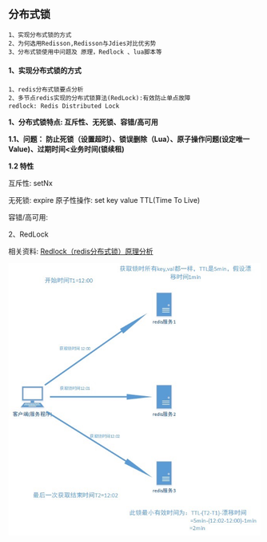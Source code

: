 ##  分布式锁

~~~~
1、实现分布式锁的方式
2、为何选用Redisson,Redisson与Jdies对比优劣势
3、分布式锁使用中问题及 原理，Redlock 、lua脚本等
~~~~

#### 1、实现分布式锁的方式

~~~~
1、redis分布式锁要点分析
2、多节点redis实现的分布式锁算法(RedLock):有效防止单点故障
redlock: Redis Distributed Lock
~~~~
**1、分布式锁特点: 互斥性、无死锁、容错/高可用**

**1.1、问题： 防止死锁（设置超时）、锁误删除（Lua）、原子操作问题(设定唯一Value)、过期时间<业务时间(锁续租)**

**1.2 特性**

互斥性: setNx

无死锁: expire 原子性操作: set key value TTL(Time To Live)

容错/高可用:  





2、RedLock

相关资料:
[Redlock（redis分布式锁）原理分析](https://www.cnblogs.com/rgcLOVEyaya/p/RGC_LOVE_YAYA_1003days.html)

![Image text](https://github.com/suochuanlin/ooo/blob/master/src/main/resources/imagefolder/WechatIMG279.jpeg)
